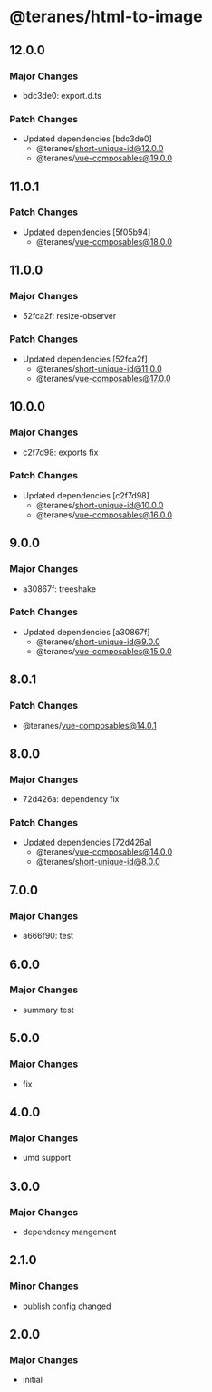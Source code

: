 # @teranes/html-to-image

## 12.0.0

### Major Changes

- bdc3de0: export.d.ts

### Patch Changes

- Updated dependencies [bdc3de0]
  - @teranes/short-unique-id@12.0.0
  - @teranes/vue-composables@19.0.0

## 11.0.1

### Patch Changes

- Updated dependencies [5f05b94]
  - @teranes/vue-composables@18.0.0

## 11.0.0

### Major Changes

- 52fca2f: resize-observer

### Patch Changes

- Updated dependencies [52fca2f]
  - @teranes/short-unique-id@11.0.0
  - @teranes/vue-composables@17.0.0

## 10.0.0

### Major Changes

- c2f7d98: exports fix

### Patch Changes

- Updated dependencies [c2f7d98]
  - @teranes/short-unique-id@10.0.0
  - @teranes/vue-composables@16.0.0

## 9.0.0

### Major Changes

- a30867f: treeshake

### Patch Changes

- Updated dependencies [a30867f]
  - @teranes/short-unique-id@9.0.0
  - @teranes/vue-composables@15.0.0

## 8.0.1

### Patch Changes

- @teranes/vue-composables@14.0.1

## 8.0.0

### Major Changes

- 72d426a: dependency fix

### Patch Changes

- Updated dependencies [72d426a]
  - @teranes/vue-composables@14.0.0
  - @teranes/short-unique-id@8.0.0

## 7.0.0

### Major Changes

- a666f90: test

## 6.0.0

### Major Changes

- summary test

## 5.0.0

### Major Changes

- fix

## 4.0.0

### Major Changes

- umd support

## 3.0.0

### Major Changes

- dependency mangement

## 2.1.0

### Minor Changes

- publish config changed

## 2.0.0

### Major Changes

- initial
